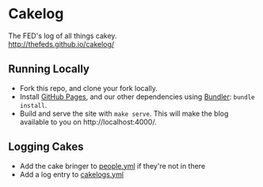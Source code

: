
Cakelog
=======

The FED's log of all things cakey.  
http://thefeds.github.io/cakelog/


Running Locally
---------------

- Fork this repo, and clone your fork locally.
- Install [GitHub Pages][ghp], and our other dependencies using [Bundler][bundler]: `bundle install`.
- Build and serve the site with `make serve`. This will make the blog available to you on http://localhost:4000/.


Logging Cakes
-------------

- Add the cake bringer to [people.yml](_data/people.yml) if they're not in there
- Add a log entry to [cakelogs.yml](_data/cakelogs.yml)


[bundler]: http://bundler.io/
[ghp]: https://github.com/github/pages-gem
